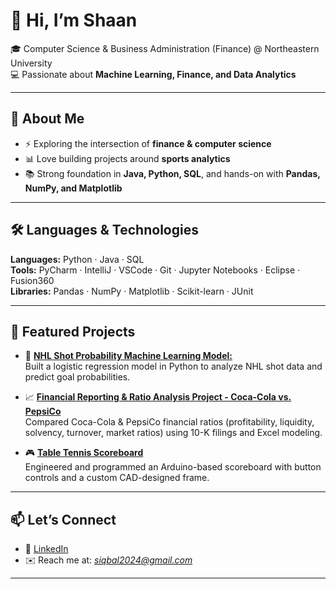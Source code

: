 # 👋 Hi, I’m Shaan  

🎓 Computer Science & Business Administration (Finance) @ Northeastern University  
💻 Passionate about **Machine Learning, Finance, and Data Analytics**  

---

## 🚀 About Me  
- ⚡ Exploring the intersection of **finance & computer science**  
- 📊 Love building projects around **sports analytics** 
- 📚 Strong foundation in **Java, Python, SQL**, and hands-on with **Pandas, NumPy, and Matplotlib**  

---

## 🛠️ Languages & Technologies  
**Languages:** Python · Java · SQL  
**Tools:** PyCharm · IntelliJ · VSCode · Git · Jupyter Notebooks · Eclipse · Fusion360  
**Libraries:** Pandas · NumPy · Matplotlib · Scikit-learn · JUnit  

---

## 📂 Featured Projects  
- 🏒 [**NHL Shot Probability Machine Learning Model:**](https://github.com/siqbal21/NHL-Shot-Probability-Machine-Learning-Model.git)  
  Built a logistic regression model in Python to analyze NHL shot data and predict goal probabilities.  

- 📈 [**Financial Reporting & Ratio Analysis Project - Coca-Cola vs. PepsiCo**](https://github.com/siqbal21/Financial-Reporting-Analysis.git)  
  Compared Coca-Cola & PepsiCo financial ratios (profitability, liquidity, solvency, turnover, market ratios) using 10-K filings and Excel modeling.

- 🎮 [**Table Tennis Scoreboard**](https://github.com/siqbal21/Table-Tennis-Scoreboard.git)  
  Engineered and programmed an Arduino-based scoreboard with button controls and a custom CAD-designed frame.  

---

## 📫 Let’s Connect  
- 💼 [LinkedIn](www.linkedin.com/in/shaaniqbal21)  
- ✉️ Reach me at: *siqbal2024@gmail.com*

---

